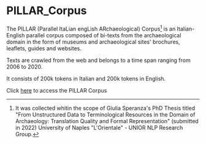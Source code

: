 # PILLAR_Corpus
The PILLAR (Parallel ItaLian engLish ARchaeological) Corpus[^1] is an Italian-English parallel corpus composed of bi-texts from the archaeological domain in the form of museums and archaeological sites' brochures, leaflets, guides and websites. 

Texts are crawled from the web and belongs to a time span ranging from 2006 to 2020.

It consists of 200k tokens in Italian and 200k tokens in English.

[^1]:It was collected whitin the scope of Giulia Speranza's PhD Thesis titled "From Unstructured Data to Terminological Resources in the Domain of Archaeology: Translation Quality and Formal Representation" (submitted in 2022) University of Naples "L'Orientale" - UNIOR NLP Research Group.

Click [here](https://docs.google.com/forms/d/1BRciYCFqY7D3aOMFW-SbLT_OXtGXv0e7NzdDnK0lyXg/edit) to access the PILLAR Corpus

